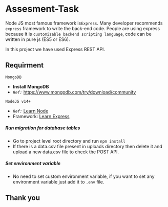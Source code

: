 # Assesment-Task
Node JS most famous framework is`Express`. Many developer recommends `express` framework to write the back-end code. People are using express because it is `customizable backend scripting language`, code can be written in pure js (ES5 or ES6).

In this project we have used Express REST API.

## Requirment
`MongoDB`
+ **Install MongoDB**
+ *` Ref: `* https://www.mongodb.com/try/download/community

`NodeJS v14+`
+ *`Ref:`* [Learn Node](http://nodejs.org)
+ Framework: [Learn Express](https://expressjs.com/)

##### Run migration for database tables
- Go to project level root directory and run `` npm install ``
- If there is a data.csv file present in uploads directory then delete it and upload a new data.csv file to check the POST API.

##### Set environment variable
- No need to set custom environment variable, if you want to set any environment variable just add it to `.env` file.
 

## Thank you

